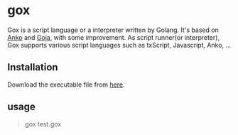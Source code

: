 # gox
Gox is a script language or a interpreter written by Golang. It's based on [Anko](https://github.com/mattn/anko) and [Goja](https://github.com/dop251/goja), with some improvement. As script runner(or interpreter), Gox supports various script languages such as txScript, Javascript, Anko, ...

## Installation

Download the executable file from [here](https://github.com/topxeq/gox/releases).

## usage

> gox test.gox



